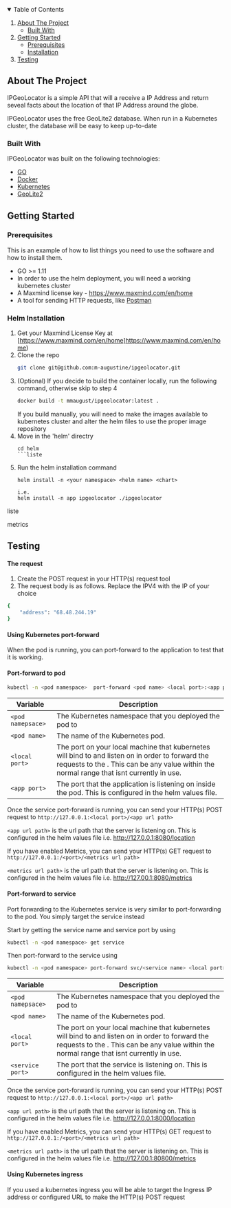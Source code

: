 <!-- TABLE OF CONTENTS -->
<details open="open">
  <summary>Table of Contents</summary>
  <ol>
    <li>
      <a href="#about-the-project">About The Project</a>
      <ul>
        <li><a href="#built-with">Built With</a></li>
      </ul>
    </li>
    <li>
      <a href="#getting-started">Getting Started</a>
      <ul>
        <li><a href="#prerequisites">Prerequisites</a></li>
        <li><a href="#installation">Installation</a></li>
      </ul>
    </li>
    <li><a href="#Testing">Testing</a></li>
  </ol>
</details>



<!-- ABOUT THE PROJECT -->
## About The Project

IPGeoLocator is a simple API that will a receive a IP Address and return seveal facts about the location of that IP Address around the globe.

IPGeoLocator uses the free GeoLite2 database. When run in a Kubernetes cluster, the database will be easy to keep up-to-date

### Built With

IPGeoLocator was built on the following technologies:
* [GO](https://golang.org/)
* [Docker](https://www.docker.com/)
* [Kubernetes](https://kubernetes.io/)
* [GeoLite2](https://www.maxmind.com/en/home)



<!-- GETTING STARTED -->
## Getting Started

### Prerequisites

This is an example of how to list things you need to use the software and how to install them.
* GO >= 1.11
* In order to use the helm deployment, you will need a working kubernetes cluster
* A Maxmind license key - https://www.maxmind.com/en/home
* A tool for sending HTTP requests, like [Postman](https://www.postman.com/downloads/)

### Helm  Installation

1. Get your Maxmind License Key at [https://www.maxmind.com/en/home]https://www.maxmind.com/en/home)
2. Clone the repo
   ```sh
   git clone git@github.com:m-augustine/ipgeolocator.git
   
3. (Optional) If you decide to build the container locally, run the following command, otherwise skip to step 4
   ```sh
   docker build -t mmaugust/ipgeolocator:latest .
   ```
   If you build manually, you will need to make the images available to kubernetes cluster and alter the helm files to use the proper image repository
4. Move in the 'helm' directry
   ```JS
   cd helm
   ```liste
5. Run the helm installation command
   ```JS
   helm install -n <your namespace> <helm name> <chart>
   
   i.e.
   helm install -n app ipgeolocator ./ipgeolocator
   ```
liste
<!-- USAGE EXAMPLES -->metrics
## Testing

#### The request
1. Create the POST request in your HTTP(s) request tool
2. The request body is as follows. Replace the IPV4 with the IP of your choice
```sh
{
	"address": "68.48.244.19"
}
   ```
 #### Using Kubernetes port-forward
When the pod is running, you can port-forward to the application to test that it is working. 

#### Port-forward to pod
```sh
kubectl -n <pod namespace>  port-forward <pod name> <local port>:<app port>
   ```
   
Variable | Description
------------ | -------------
```<pod namepsace>``` | The Kubernetes namespace that you deployed the pod to
```<pod name>``` | The name of the Kubernetes pod.
```<local port>``` |  The port on your local machine that kubernetes will bind to and listen on in order to forward the requests to the <app port>. This can be any value within the normal range that isnt currently in use. 
```<app port>``` | The port that the application is listening on inside the pod. This is configured in the helm values file.
  

 Once the service port-forward is running, you can send your HTTP(s) POST request to ```http://127.0.0.1:<local port>/<app url path>```
 
  ```<app url path>``` is the url path that the server is listening on. This is configured in the helm values file
  i.e.   http://127.0.0.1:8080/location
  
  If you have enabled Metrics, you can send your HTTP(s) GET request to ```http://127.0.0.1:/<port>/<metrics url path>```
  
  ```<metrics url path>``` is the url path that the server is listening on. This is configured in the helm values file
  i.e. http://127.00.1:8080/metrics


#### Port-forward to service

Port forwarding to the Kubernetes service is very similar to port-forwarding to the pod. You simply target the service instead

Start by getting the service name and service port by using
```sh
kubectl -n <pod namespace> get service
   ```
   
 Then port-forward to the service using
 ```sh
kubectl -n <pod namespace> port-forward svc/<service name> <local port>:<service port>
   ```
     
Variable | Description
------------ | -------------
```<pod namepsace>``` | The Kubernetes namespace that you deployed the pod to
```<pod name>``` | The name of the Kubernetes pod.
```<local port>``` |  The port on your local machine that kubernetes will bind to and listen on in order to forward the requests to the <app port>. This can be any value within the normal range that isnt currently in use. 
```<service port>``` | The port that the service is listening on. This is configured in the helm values file.
  
 Once the service port-forward is running, you can send your HTTP(s) POST request to ```http://127.0.0.1:<local port>/<app url path>```
 
  ```<app url path>``` is the url path that the server is listening on. This is configured in the helm values file
  i.e.   http://127.0.0.1:8000/location
  
  If you have enabled Metrics, you can send your HTTP(s) GET request to ```http://127.0.0.1:/<port>/<metrics url path>```
  
  ```<metrics url path>``` is the url path that the server is listening on. This is configured in the helm values file
  i.e. http://127.00.1:80800/metrics

#### Using Kubernetes ingress

If you used a kubernetes ingress you will be able to target the Ingress IP address or configured URL  to make the HTTP(s) POST request



